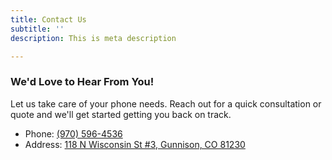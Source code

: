 ```yaml
---
title: Contact Us
subtitle: ''
description: This is meta description

---
```

### We'd Love to Hear From You!

Let us take care of your phone needs. Reach out for a quick consultation or quote and we'll get started getting you back on track.

* Phone: [(970) 596-4536](tel:+19705964536)
* Address: [118 N Wisconsin St #3, Gunnison, CO 81230](https://www.google.com/search?q=i+repair+gunnison+colorado&oq=i+repair+gun&aqs=chrome.0.0i355i512j46i175i199i512j69i57j69i60l2.2827j1j7&sourceid=chrome&ie=UTF-8#)
